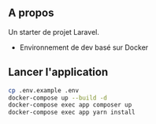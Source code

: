 ## A propos

Un starter de projet Laravel.

+ Environnement de dev basé sur Docker

## Lancer l'application

```bash
cp .env.example .env
docker-compose up --build -d
docker-compose exec app composer up
docker-compose exec app yarn install 
```
